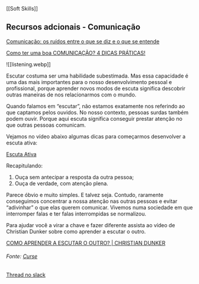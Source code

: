 [[Soft Skills]]

## Recursos adcionais - Comunicação

[Comunicação: os ruídos entre o que se diz e o que se entende](https://www.youtube.com/c/CursoVazaFalsiane)

[Como ter uma boa COMUNICAÇÃO? 4 DICAS PRÁTICAS!](https://www.youtube.com/c/TrybeEscola)


![[listening.webp]]

Escutar costuma ser uma habilidade subestimada. Mas essa capacidade é uma das mais importantes para o nosso desenvolvimento pessoal e profissional, porque aprender novos modos de escuta significa descobrir outras maneiras de nos relacionarmos com o mundo.

Quando falamos em “escutar”, não estamos exatamente nos referindo ao que captamos pelos ouvidos. No nosso contexto, pessoas surdas também podem ouvir. Porque aqui escuta significa conseguir prestar atenção no que outras pessoas comunicam.

Vejamos no vídeo abaixo algumas dicas para começarmos desenvolver a escuta ativa:

[Escuta Ativa](https://www.youtube.com/c/VidacomM%C3%A9todo)

Recapitulando:

1.  Ouça sem antecipar a resposta da outra pessoa;
2.  Ouça de verdade, com atenção plena.

Parece óbvio e muito simples. E talvez seja. Contudo, raramente conseguimos concentrar a nossa atenção nas outras pessoas e evitar “adivinhar” o que elas querem comunicar. Vivemos numa sociedade em que interromper falas e ter falas interrompidas se normalizou.

Para ajudar você a virar a chave e fazer diferente assista ao vídeo de Christian Dunker sobre como aprender a escutar o outro.

[COMO APRENDER A ESCUTAR O OUTRO? | CHRISTIAN DUNKER](https://www.youtube.com/c/casadosaber)

###### Fonte: [Curse](https://app.betrybe.com/learn/course/5e938f69-6e32-43b3-9685-c936530fd326/module/2e0692c9-e226-4e95-860a-b4cad80e3c3c/section/d041930c-2861-493a-ab7e-9f566aa90d29/day/7b0d303c-851b-42b1-898a-0c4f2d280c51/lesson/074b8b5d-fc7f-4a47-b637-50a439e5cb73)
[Thread no slack](https://trybecourse.slack.com/archives/C03MSCCRPAQ/p1658941800836539)
